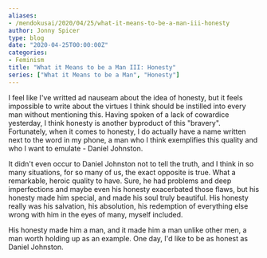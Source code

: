 ```yaml
---
aliases:
- /mendokusai/2020/04/25/what-it-means-to-be-a-man-iii-honesty
author: Jonny Spicer
type: blog
date: "2020-04-25T00:00:00Z"
categories:
- Feminism
title: "What it Means to be a Man III: Honesty"
series: ["What it Means to be a Man", "Honesty"]
---
```

I feel like I've writted ad nauseam about the idea of honesty, but it feels impossible to write about the virtues I think should be instilled into every man without mentioning this.
Having spoken of a lack of cowardice yesterday, I think honesty is another byproduct of this "bravery". Fortunately, when it comes to honesty, I do actually have a name written next
to the word in my phone, a man who I think exemplifies this quality and who I want to emulate - Daniel Johnston.

It didn't even occur to Daniel Johnston not to tell the truth, and I think in so many situations, for so many of us, the exact opposite is true. What a remarkable, heroic quality to have.
Sure, he had problems and deep imperfections and maybe even his honesty exacerbated those flaws, but his honesty made him special, and made his soul truly beautiful. His honesty really was
his salvation, his absolution, his redemption of everything else wrong with him in the eyes of many, myself included.

His honesty made him a man, and it made him a man unlike other men, a man worth holding up as an example. One day, I'd like to be as honest as Daniel Johnston.
